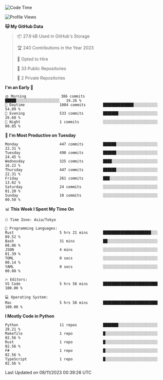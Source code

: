 <!--START_SECTION:waka-->
![Code Time](http://img.shields.io/badge/Code%20Time-726%20hrs%2044%20mins-blue)

![Profile Views](http://img.shields.io/badge/Profile%20Views-0-blue)

**🐱 My GitHub Data** 

> 📦 27.9 kB Used in GitHub's Storage 
 > 
> 🏆 240 Contributions in the Year 2023
 > 
> 💼 Opted to Hire
 > 
> 📜 33 Public Repositories 
 > 
> 🔑 2 Private Repositories 
 > 
**I'm an Early 🐤** 

```text
🌞 Morning                386 commits         █████░░░░░░░░░░░░░░░░░░░░   19.26 % 
🌆 Daytime                1084 commits        ██████████████░░░░░░░░░░░   54.09 % 
🌃 Evening                533 commits         ███████░░░░░░░░░░░░░░░░░░   26.60 % 
🌙 Night                  1 commits           ░░░░░░░░░░░░░░░░░░░░░░░░░   00.05 % 
```
📅 **I'm Most Productive on Tuesday** 

```text
Monday                   447 commits         ██████░░░░░░░░░░░░░░░░░░░   22.31 % 
Tuesday                  490 commits         ██████░░░░░░░░░░░░░░░░░░░   24.45 % 
Wednesday                325 commits         ████░░░░░░░░░░░░░░░░░░░░░   16.22 % 
Thursday                 447 commits         ██████░░░░░░░░░░░░░░░░░░░   22.31 % 
Friday                   261 commits         ███░░░░░░░░░░░░░░░░░░░░░░   13.02 % 
Saturday                 24 commits          ░░░░░░░░░░░░░░░░░░░░░░░░░   01.20 % 
Sunday                   10 commits          ░░░░░░░░░░░░░░░░░░░░░░░░░   00.50 % 
```


📊 **This Week I Spent My Time On** 

```text
🕑︎ Time Zone: Asia/Tokyo

💬 Programming Languages: 
Rust                     5 hrs 21 mins       ██████████████████████░░░   89.52 % 
Bash                     31 mins             ██░░░░░░░░░░░░░░░░░░░░░░░   08.86 % 
JSON                     4 mins              ░░░░░░░░░░░░░░░░░░░░░░░░░   01.39 % 
TOML                     0 secs              ░░░░░░░░░░░░░░░░░░░░░░░░░   00.14 % 
YAML                     0 secs              ░░░░░░░░░░░░░░░░░░░░░░░░░   00.08 % 

🔥 Editors: 
VS Code                  5 hrs 58 mins       █████████████████████████   100.00 % 

💻 Operating System: 
Mac                      5 hrs 58 mins       █████████████████████████   100.00 % 
```

**I Mostly Code in Python** 

```text
Python                   11 repos            ███████░░░░░░░░░░░░░░░░░░   28.21 % 
Makefile                 1 repo              █░░░░░░░░░░░░░░░░░░░░░░░░   02.56 % 
Rust                     1 repo              █░░░░░░░░░░░░░░░░░░░░░░░░   02.56 % 
F#                       1 repo              █░░░░░░░░░░░░░░░░░░░░░░░░   02.56 % 
TypeScript               1 repo              █░░░░░░░░░░░░░░░░░░░░░░░░   02.56 % 
```




 Last Updated on 08/11/2023 00:39:26 UTC
<!--END_SECTION:waka-->

